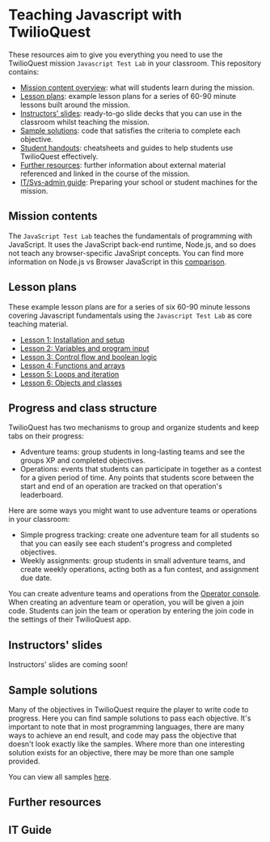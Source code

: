 # Teaching Javascript with TwilioQuest

These resources aim to give you everything you need to use the TwilioQuest mission `Javascript Test Lab` in your classroom. This repository contains:

- [Mission content overview](#mission-contents): what will students learn during the mission.
- [Lesson plans](#lesson-plans): example lesson plans for a series of 60-90 minute lessons built around the mission.
- [Instructors' slides](#instructors-slides): ready-to-go slide decks that you can use in the classroom whilst teaching the mission.
- [Sample solutions](#sample-solutions): code that satisfies the criteria to complete each objective.
- [Student handouts](#student-handouts): cheatsheets and guides to help students use TwilioQuest effectively.
- [Further resources](#further-resources): further information about external material referenced and linked in the course of the mission.
- [IT/Sys-admin guide](#IT-guide): Preparing your school or student machines for the mission.

## Mission contents

The `JavaScript Test Lab` teaches the fundamentals of programming with JavaScript. It uses the JavaScript back-end runtime, Node.js, and so does not teach any browser-specific JavaSript concepts. You can find more information on Node.js vs Browser JavaScript in this [comparison](https://nodejs.dev/learn/differences-between-nodejs-and-the-browser).

## Lesson plans

These example lesson plans are for a series of six 60-90 minute lessons covering Javascript fundamentals using the `Javascript Test Lab` as core teaching material. 

- [Lesson 1: Installation and setup](/javascript/lesson-plans/lesson-1.md)
- [Lesson 2: Variables and program input](/javascript/lesson-plans/lesson-2.md)
- [Lesson 3: Control flow and boolean logic](/javascript/lesson-plans/lesson-3.md)
- [Lesson 4: Functions and arrays](/javascript/lesson-plans/lesson-4.md)
- [Lesson 5: Loops and iteration](/javascript/lesson-plans/lesson-5.md)
- [Lesson 6: Objects and classes](/javascript/lesson-plans/lesson-6.md)

## Progress and class structure

TwilioQuest has two mechanisms to group and organize students and keep tabs on their progress:

- Adventure teams: group students in long-lasting teams and see the groups XP and completed objectives.
- Operations: events that students can participate in together as a contest for a given period of time. Any points that students score between the start and end of an operation are tracked on that operation's leaderboard.

Here are some ways you might want to use adventure teams or operations in your classroom:

- Simple progress tracking: create one adventure team for all students so that you can easily see each student's progress and completed objectives.
- Weekly assignments: group students in small adventure teams, and create weekly operations, acting both as a fun contest, and assignment due date.

You can create adventure teams and operations from the [Operator console](https://twilio.com/quest/app/educator). When creating an adventure team or operation, you will be given a join code. Students can join the team or operation by entering the join code in the settings of their TwilioQuest app. 

## Instructors' slides

Instructors' slides are  coming soon! 

## Sample solutions

Many of the objectives in TwilioQuest require the player to write code to progress. Here you can find sample solutions to pass each objective. It's important to note that in most programming languages, there are many ways to achieve an end result, and code may pass the objective that doesn't look exactly like the samples. Where more than one interesting solution exists for an objective, there may be more than one sample provided.

You can view all samples [here](/sample-solutions).
## Further resources

## IT Guide